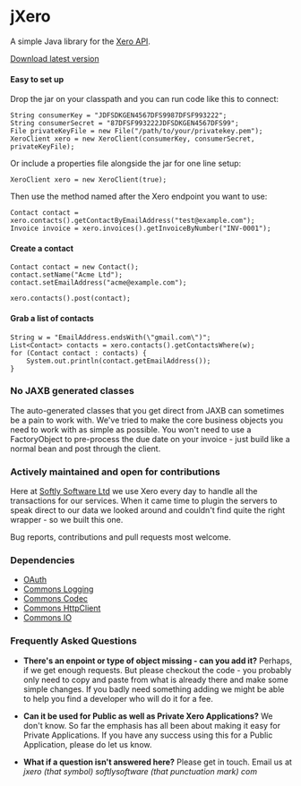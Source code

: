 jXero
=====

A simple Java library for the [Xero API](http://developer.xero.com/documentation/api/api-overview/).

[Download latest version](http://softlysoftware.com/jxero/jxero-latest.zip)

#### Easy to set up

Drop the jar on your classpath and you can run code like this to connect:

    String consumerKey = "JDFSDKGEN4567DFS9987DFSF993222";
    String consumerSecret = "87DFSF993222JDFSDKGEN4567DFS99";
    File privateKeyFile = new File("/path/to/your/privatekey.pem");
    XeroClient xero = new XeroClient(consumerKey, consumerSecret, privateKeyFile);

Or include a properties file alongside the jar for one line setup:

    XeroClient xero = new XeroClient(true);

Then use the method named after the Xero endpoint you want to use:

    Contact contact = xero.contacts().getContactByEmailAddress("test@example.com");
    Invoice invoice = xero.invoices().getInvoiceByNumber("INV-0001");

#### Create a contact

    Contact contact = new Contact();
    contact.setName("Acme Ltd");
    contact.setEmailAddress("acme@example.com");

    xero.contacts().post(contact);

#### Grab a list of contacts

    String w = "EmailAddress.endsWith(\"gmail.com\")";
    List<Contact> contacts = xero.contacts().getContactsWhere(w);
    for (Contact contact : contacts) {
        System.out.println(contact.getEmailAddress());
    }

### No JAXB generated classes

The auto-generated classes that you get direct from JAXB can sometimes be a pain to work with.
We've tried to make the core business objects you need to work with as simple as possible.
You won't need to use a FactoryObject to pre-process the due date on your invoice - just build
like a normal bean and post through the client.

### Actively maintained and open for contributions

Here at [Softly Software Ltd](http://softlysoftware.com) we use Xero every day to handle all the 
transactions for our services. When it came time to plugin the servers to speak direct to our data
we looked around and couldn't find quite the right wrapper - so we built this one.

Bug reports, contributions and pull requests most welcome.

### Dependencies

 * [OAuth](https://code.google.com/p/oauth/)
 * [Commons Logging](http://commons.apache.org/proper/commons-logging/)
 * [Commons Codec](http://commons.apache.org/proper/commons-codec/)
 * [Commons HttpClient](http://hc.apache.org/httpclient-3.x/)
 * [Commons IO](http://commons.apache.org/proper/commons-io/)

### Frequently Asked Questions

 * **There's an enpoint or type of object missing - can you add it?**
   Perhaps, if we get enough requests. But please checkout the code - you probably only need to copy and
   paste from what is already there and make some simple changes. If you badly need something adding we 
   might be able to help you find a developer who will do it for a fee.

 * **Can it be used for Public as well as Private Xero Applications?**
   We don't know. So far the emphasis has all been about making it easy for Private Applications.
   If you have any success using this for a Public Application, please do let us know.

 * **What if a question isn't answered here?**
   Please get in touch. Email us at *jxero (that symbol) softlysoftware (that punctuation mark) com*
